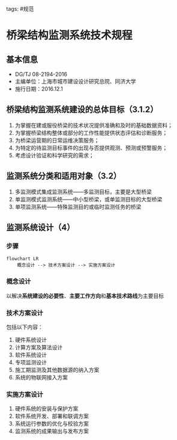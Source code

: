 tags: #规范

# 桥梁结构监测系统技术规程
## 基本信息
* DG/TJ 08-2194-2016
* 主编单位：上海市城市建设设计研究总院、同济大学
* 施行日期：2016.12.1

## 桥梁结构监测系统建设的总体目标（3.1.2）
1. 为掌握在建或服役桥梁的技术状况提供准确和及时的基础数据资料；
2. 为掌握桥梁结构整体或部分的工作性能提供状态评估和诊断服务；
3. 为桥梁运营期的日常运维决策服务；
4. 为特定的待监测目标事件的出现与否提供观测、预测或预警服务；
5. 考虑设计验证和科学研究的需求；

## 监测系统分类和适用对象（3.2）
1. 多监测模式集成监测系统——多监测目标，主要是大型桥梁
2. 单监测模式监测系统——中小型桥梁，或单监测目标的大型桥梁
3. 单项监测系统——特殊监测目的或临时监测任务的桥梁

## 监测系统设计（4）
### 步骤

```mermaid
flowchart LR
	概念设计 --> 技术方案设计 --> 实施方案设计
``````

### 概念设计
以解决**系统建设的必要性**、**主要工作方向**和**基本技术路线**为主要目标

### 技术方案设计
包括以下内容：
1. 硬件系统设计
2. 计算方案及算法设计
3. 软件系统设计
4. 专项监测设计
5. 施工期监测及其他数据源的纳入方案
6. 系统的物联网接入方案

### 实施方案设计
1. 硬件系统的安装与保护方案
2. 软件系统开发、部署和联调方案
3. 系统运行参数的优化与校验方案
4. 监测系统的成果输出与发布方案
